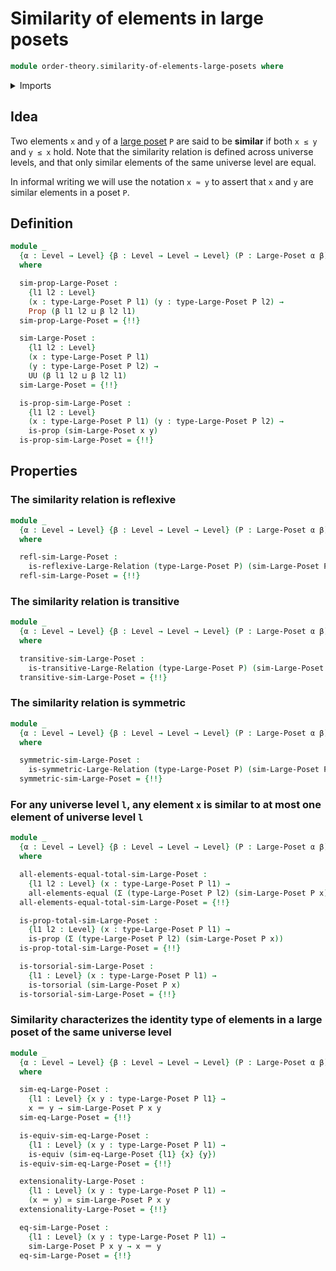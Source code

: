 # Similarity of elements in large posets

```agda
module order-theory.similarity-of-elements-large-posets where
```

<details><summary>Imports</summary>

```agda
open import foundation.dependent-pair-types
open import foundation.equivalences
open import foundation.fundamental-theorem-of-identity-types
open import foundation.identity-types
open import foundation.large-binary-relations
open import foundation.propositions
open import foundation.subtypes
open import foundation.torsorial-type-families
open import foundation.universe-levels

open import order-theory.large-posets
open import order-theory.similarity-of-elements-large-preorders
```

</details>

## Idea

Two elements `x` and `y` of a [large poset](order-theory.large-posets.md) `P`
are said to be **similar** if both `x ≤ y` and `y ≤ x` hold. Note that the
similarity relation is defined across universe levels, and that only similar
elements of the same universe level are equal.

In informal writing we will use the notation `x ≈ y` to assert that `x` and `y`
are similar elements in a poset `P`.

## Definition

```agda
module _
  {α : Level → Level} {β : Level → Level → Level} (P : Large-Poset α β)
  where

  sim-prop-Large-Poset :
    {l1 l2 : Level}
    (x : type-Large-Poset P l1) (y : type-Large-Poset P l2) →
    Prop (β l1 l2 ⊔ β l2 l1)
  sim-prop-Large-Poset = {!!}

  sim-Large-Poset :
    {l1 l2 : Level}
    (x : type-Large-Poset P l1)
    (y : type-Large-Poset P l2) →
    UU (β l1 l2 ⊔ β l2 l1)
  sim-Large-Poset = {!!}

  is-prop-sim-Large-Poset :
    {l1 l2 : Level}
    (x : type-Large-Poset P l1) (y : type-Large-Poset P l2) →
    is-prop (sim-Large-Poset x y)
  is-prop-sim-Large-Poset = {!!}
```

## Properties

### The similarity relation is reflexive

```agda
module _
  {α : Level → Level} {β : Level → Level → Level} (P : Large-Poset α β)
  where

  refl-sim-Large-Poset :
    is-reflexive-Large-Relation (type-Large-Poset P) (sim-Large-Poset P)
  refl-sim-Large-Poset = {!!}
```

### The similarity relation is transitive

```agda
module _
  {α : Level → Level} {β : Level → Level → Level} (P : Large-Poset α β)
  where

  transitive-sim-Large-Poset :
    is-transitive-Large-Relation (type-Large-Poset P) (sim-Large-Poset P)
  transitive-sim-Large-Poset = {!!}
```

### The similarity relation is symmetric

```agda
module _
  {α : Level → Level} {β : Level → Level → Level} (P : Large-Poset α β)
  where

  symmetric-sim-Large-Poset :
    is-symmetric-Large-Relation (type-Large-Poset P) (sim-Large-Poset P)
  symmetric-sim-Large-Poset = {!!}
```

### For any universe level `l`, any element `x` is similar to at most one element of universe level `l`

```agda
module _
  {α : Level → Level} {β : Level → Level → Level} (P : Large-Poset α β)
  where

  all-elements-equal-total-sim-Large-Poset :
    {l1 l2 : Level} (x : type-Large-Poset P l1) →
    all-elements-equal (Σ (type-Large-Poset P l2) (sim-Large-Poset P x))
  all-elements-equal-total-sim-Large-Poset = {!!}

  is-prop-total-sim-Large-Poset :
    {l1 l2 : Level} (x : type-Large-Poset P l1) →
    is-prop (Σ (type-Large-Poset P l2) (sim-Large-Poset P x))
  is-prop-total-sim-Large-Poset = {!!}

  is-torsorial-sim-Large-Poset :
    {l1 : Level} (x : type-Large-Poset P l1) →
    is-torsorial (sim-Large-Poset P x)
  is-torsorial-sim-Large-Poset = {!!}
```

### Similarity characterizes the identity type of elements in a large poset of the same universe level

```agda
module _
  {α : Level → Level} {β : Level → Level → Level} (P : Large-Poset α β)
  where

  sim-eq-Large-Poset :
    {l1 : Level} {x y : type-Large-Poset P l1} →
    x ＝ y → sim-Large-Poset P x y
  sim-eq-Large-Poset = {!!}

  is-equiv-sim-eq-Large-Poset :
    {l1 : Level} (x y : type-Large-Poset P l1) →
    is-equiv (sim-eq-Large-Poset {l1} {x} {y})
  is-equiv-sim-eq-Large-Poset = {!!}

  extensionality-Large-Poset :
    {l1 : Level} (x y : type-Large-Poset P l1) →
    (x ＝ y) ≃ sim-Large-Poset P x y
  extensionality-Large-Poset = {!!}

  eq-sim-Large-Poset :
    {l1 : Level} (x y : type-Large-Poset P l1) →
    sim-Large-Poset P x y → x ＝ y
  eq-sim-Large-Poset = {!!}
```
